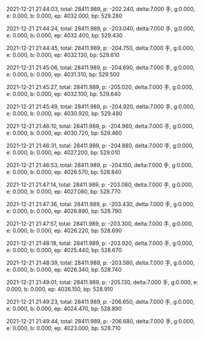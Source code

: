2021-12-21 21:44:03, total: 28411.989, p: -202.240, delta:7.000 手, g:0.000, e: 0.000, b: 0.000, ep: 4032.000, bp: 529.280

2021-12-21 21:44:24, total: 28411.989, p: -203.040, delta:7.000 手, g:0.000, e: 0.000, b: 0.000, ep: 4032.400, bp: 529.430

2021-12-21 21:44:45, total: 28411.989, p: -204.750, delta:7.000 手, g:0.000, e: 0.000, b: 0.000, ep: 4032.130, bp: 529.610

2021-12-21 21:45:06, total: 28411.989, p: -204.690, delta:7.000 手, g:0.000, e: 0.000, b: 0.000, ep: 4031.310, bp: 529.500

2021-12-21 21:45:27, total: 28411.989, p: -205.020, delta:7.000 手, g:0.000, e: 0.000, b: 0.000, ep: 4032.100, bp: 529.640

2021-12-21 21:45:49, total: 28411.989, p: -204.920, delta:7.000 手, g:0.000, e: 0.000, b: 0.000, ep: 4030.920, bp: 529.480

2021-12-21 21:46:10, total: 28411.989, p: -204.960, delta:7.000 手, g:0.000, e: 0.000, b: 0.000, ep: 4030.720, bp: 529.460

2021-12-21 21:46:31, total: 28411.989, p: -204.880, delta:7.000 手, g:0.000, e: 0.000, b: 0.000, ep: 4027.200, bp: 529.010

2021-12-21 21:46:53, total: 28411.989, p: -204.150, delta:7.000 手, g:0.000, e: 0.000, b: 0.000, ep: 4026.570, bp: 528.840

2021-12-21 21:47:14, total: 28411.989, p: -203.080, delta:7.000 手, g:0.000, e: 0.000, b: 0.000, ep: 4027.080, bp: 528.770

2021-12-21 21:47:36, total: 28411.989, p: -203.430, delta:7.000 手, g:0.000, e: 0.000, b: 0.000, ep: 4026.890, bp: 528.790

2021-12-21 21:47:57, total: 28411.989, p: -203.300, delta:7.000 手, g:0.000, e: 0.000, b: 0.000, ep: 4026.220, bp: 528.690

2021-12-21 21:48:18, total: 28411.989, p: -203.920, delta:7.000 手, g:0.000, e: 0.000, b: 0.000, ep: 4025.440, bp: 528.670

2021-12-21 21:48:39, total: 28411.989, p: -203.580, delta:7.000 手, g:0.000, e: 0.000, b: 0.000, ep: 4026.340, bp: 528.740

2021-12-21 21:49:01, total: 28411.989, p: -205.130, delta:7.000 手, g:0.000, e: 0.000, b: 0.000, ep: 4026.150, bp: 528.910

2021-12-21 21:49:23, total: 28411.989, p: -206.650, delta:7.000 手, g:0.000, e: 0.000, b: 0.000, ep: 4024.470, bp: 528.890

2021-12-21 21:49:44, total: 28411.989, p: -206.680, delta:7.000 手, g:0.000, e: 0.000, b: 0.000, ep: 4023.000, bp: 528.710